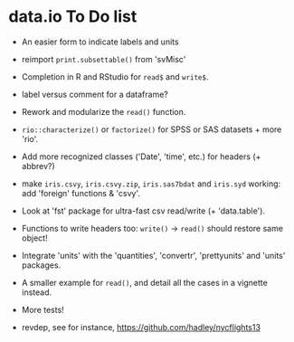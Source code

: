 # data.io To Do list

- An easier form to indicate labels and units

- reimport `print.subsettable()` from 'svMisc'

- Completion in R and RStudio for `read$` and `write$`.

- label versus comment for a dataframe?

- Rework and modularize the `read()` function.

- `rio::characterize()` or `factorize()` for SPSS or SAS datasets + more 'rio'.

- Add more recognized classes ('Date', 'time', etc.) for headers (+ abbrev?)

- make `iris.csvy`, `iris.csvy.zip`, `iris.sas7bdat` and `iris.syd` working: add 'foreign' functions & 'csvy'.

- Look at 'fst' package for ultra-fast csv read/write (+ 'data.table').

- Functions to write headers too: `write()` -> `read()` should restore same object!

- Integrate 'units' with the 'quantities', 'convertr', 'prettyunits' and 'units' packages.

- A smaller example for `read()`, and detail all the cases in a vignette instead.

- More tests!

- revdep, see for instance, https://github.com/hadley/nycflights13
